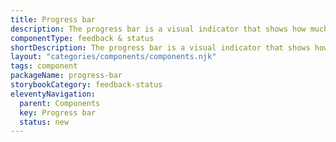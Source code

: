 ```yaml
---
title: Progress bar
description: The progress bar is a visual indicator that shows how much of a task or process has been completed, giving users immediate feedback.
componentType: feedback & status
shortDescription: The progress bar is a visual indicator that shows how much of a task or process has been completed.
layout: "categories/components/components.njk"
tags: component
packageName: progress-bar
storybookCategory: feedback-status
eleventyNavigation:
  parent: Components
  key: Progress bar
  status: new
---
```


